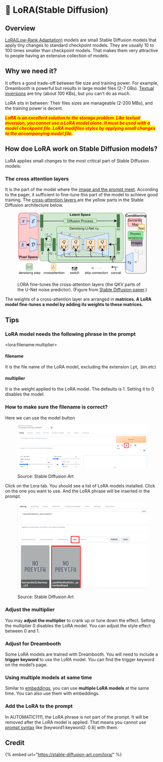 # 📙 LoRA(Stable Diffusion)

## Overview

[LoRA(Low-Rank Adaptation)](../lora/) models are small Stable Diffusion models that apply tiny changes to standard checkpoint models. They are usually 10 to 100 times smaller than checkpoint models. That makes them very attractive to people having an extensive collection of models.

## Why we need it?

It offers a good trade-off between file size and training power. For example, Dreambooth is powerful but results in large model files (2-7 GBs). [Textual inversions](embeddings.md) are tiny (about 100 KBs), but you can't do as much.

LoRA sits in between: Their files sizes are manageable (2-200 MBs), and the training power is decent.

_<mark style="color:red;">**LoRA is an excellent solution to the storage problem. Like textual inversion, you cannot use a LoRA model alone. It must be used with a model checkpoint file. LoRA modifiles styles by applying small changes to the accompanying model file.**</mark>_

## How doe LoRA work on Stable Diffusion models?

LoRA applies small changes to the most critical part of Stable Diffusion models:

### The cross attention layers

It is the part of the model where the [image and the prompt meet](conditioning.md#feeding-embeddings-to-noise-predictor). According to the pager, it sufficient to fine-tune this part of the model to achieve good training. The [cross-attention layers ](https://aisuko.gitbook.io/wiki/ai-techniques/stable-diffusion/conditioning#cross-attention)are the yellow parts in the Stable Diffusion architecture below.

<figure><img src="../../.gitbook/assets/image (56).png" alt=""><figcaption><p>LORA fine-tunes the cross-attention layers (the QKV parts of the U-Net noise predictor). (Figure from <a href="https://arxiv.org/abs/2112.10752">Stable Diffusion paper</a>.)</p></figcaption></figure>

The weights of a cross-attention layer are arranged in **matrices. A LoRA model fine-tunes a model by adding its weights to these matrices.**

## Tips

### LoRA model needs the following phrase in the prompt

\<lora:filename:multiplier>

#### filename

It is the file name of the LoRA model, excluding the extension (.pt, .bin.etc)

#### multiplier

It is the weight applied to the LoRA model. The defaults is 1. Setting it to 0 disables the model.

### How to make sure the filename is correct?

Here we can use the model button

<figure><img src="../../.gitbook/assets/image (61).png" alt=""><figcaption><p>Source: Stable Diffusion Art</p></figcaption></figure>



Click on the Lora tab. You should see a list of LoRA models installed. Click on the one you want to use. And the LoRA phrase will be inserted in the prompt.

<figure><img src="../../.gitbook/assets/image (16).png" alt=""><figcaption><p>Source: Stable Diffusion Art</p></figcaption></figure>

### Adjust the multiplier

You may **adjust the multiplier** to crank up or tune down the effect. Setting the multiplier 0 disables the LoRA model. You can adjust the style effect between 0 and 1.

### Adjust for Dreambooth

Some LoRA models are trained with Dreambooth. You will need to include a **trigger keyword** to use the LoRA model. You can find the trigger keyword on the model’s page.

### Using multiple models at same time

Similar to [embeddings](embeddings.md), you can use **multiple LoRA models** at the same time. You can also use them with embeddings.

### Add the LoRA to the prompt

In AUTOMATIC1111, the LoRA phrase is not part of the prompt. It will be removed after the LoRA model is applied. That means you cannot use [prompt syntax](../langchain/prompts.md) like \[keyword1:keyword2: 0.8] with them.

## Credit

{% embed url="https://stable-diffusion-art.com/lora/" %}
